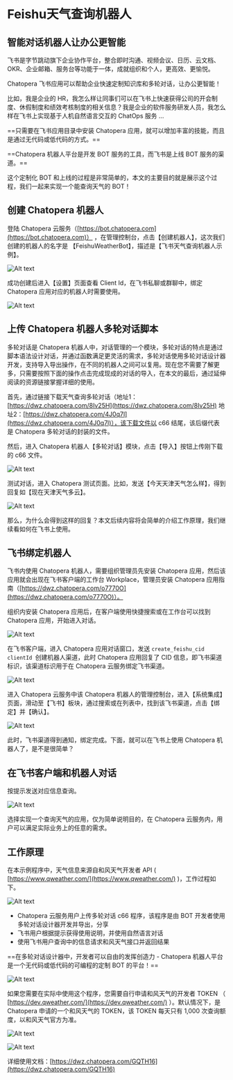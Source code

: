 # Feishu天气查询机器人

## 智能对话机器人让办公更智能

飞书是字节跳动旗下企业协作平台，整合即时沟通、视频会议、日历、云文档、OKR、企业邮箱、服务台等功能于一体，成就组织和个人，更高效、更愉悦。

Chatopera 飞书应用可以帮助企业快速定制知识库和多轮对话，让办公更智能！

比如，我是企业的 HR，我怎么样让同事们可以在飞书上快速获得公司的开会制度、休假制度和绩效考核制度的相关信息？我是企业的软件服务研发人员，我怎么样在飞书上实现基于人机自然语言交互的 ChatOps 服务 ...

==只需要在飞书应用目录中安装 Chatopera 应用，就可以增加丰富的技能，而且是通过无代码或低代码的方式。==

==Chatopera 机器人平台是开发 BOT 服务的工具，而飞书是上线 BOT 服务的渠道。==

这个定制化 BOT 和上线的过程是非常简单的，本文的主要目的就是展示这个过程，我们一起来实现一个能查询天气的 BOT！

## 创建 Chatopera 机器人

登陆 Chatopera 云服务（[https://bot.chatopera.com](https://bot.chatopera.com)） ，在管理控制台，点击【创建机器人】，这次我们创建的机器人的名字是 【FeishuWeatherBot】，描述是【飞书天气查询机器人示例】。

![Alt text](images/screenshot_20240620091344.png)

成功创建后进入【设置】页面查看 Client Id，在飞书私聊或群聊中，绑定 Chatopera 应用对应的机器人时需要使用。


![Alt text](images/screenshot_20240620091358.png)


## 上传 Chatopera 机器人多轮对话脚本

多轮对话是 Chatopera 机器人中，对话管理的一个模块，多轮对话的特点是通过脚本语法设计对话，并通过函数满足更灵活的需求，多轮对话使用多轮对话设计器开发，支持导入导出操作，在不同的机器人之间可以复用。现在您不需要了解更多，只需要按照下面的操作点击完成现成的对话的导入，在本文的最后，通过延伸阅读的资源链接掌握详细的使用。

首先，通过链接下载天气查询多轮对话（地址1：[https://dwz.chatopera.com/8Iv25H](https://dwz.chatopera.com/8Iv25H) 地址2：[https://dwz.chatopera.com/4J0q7l](https://dwz.chatopera.com/4J0q7l)），该下载文件以 c66 结尾，该后缀代表是 Chatopera 多轮对话的封装的文件。

然后，进入 Chatopera 机器人【多轮对话】模块，点击【导入】按钮上传刚下载的 c66 文件。

![Alt text](images/screenshot_20240620091558.png)

测试对话，进入 Chatopera 测试页面。比如，发送【今天天津天气怎么样】，得到回复如【现在天津天气多云】。

![Alt text](images/screenshot_20240620091615.png)

那么，为什么会得到这样的回复？本文后续内容将会简单的介绍工作原理，我们继续看如何在飞书上使用。

## 飞书绑定机器人
飞书内使用 Chatopera 机器人，需要组织管理员先安装 Chatopera 应用，然后该应用就会出现在飞书客户端的工作台 Workplace，管理员安装 Chatopera 应用指南（[https://dwz.chatopera.com/o7770O](https://dwz.chatopera.com/o7770O)）。

组织内安装 Chatopera 应用后，在客户端使用快捷搜索或在工作台可以找到 Chatopera 应用，开始进入对话。

![Alt text](images/screenshot_20240620091629.png)


在飞书客户端，进入 Chatopera 应用对话窗口，发送 ```create_feishu_cid clientId ```创建机器人渠道，此时 Chatopera 应用回复了 CID 信息，即飞书渠道标识，该渠道标识用于在 Chatopera 云服务绑定飞书渠道。

![Alt text](images/screenshot_20240620091642.png)

进入 Chatopera 云服务中该 Chatopera 机器人的管理控制台，进入【系统集成】页面，滑动至【飞书】板块，通过搜索或在列表中，找到该飞书渠道，点击【绑定】并【确认】。

![Alt text](images/screenshot_20240620091705.png)

此时，飞书渠道得到通知，绑定完成。下面，就可以在飞书上使用 Chatopera 机器人了，是不是很简单？

## 在飞书客户端和机器人对话
按提示发送对应信息查询。

![Alt text](images/screenshot_20240620091716.png)

选择实现一个查询天气的应用，仅为简单说明目的，在 Chatopera 云服务内，用户可以满足实际业务上的任意的需求。

## 工作原理

在本示例程序中，天气信息来源自和风天气开发者 API ( [https://www.qweather.com/](https://www.qweather.com/) )，工作过程如下。

![Alt text](images/screenshot_20240620091731.png)

- Chatopera 云服务用户上传多轮对话 c66 程序，该程序是由 BOT 开发者使用多轮对话设计器开发并导出，分享
- 飞书用户根据提示获得使用说明，并使用自然语言对话
- 使用飞书用户查询中的信息请求和风天气接口并返回结果

==在多轮对话设计器中，开发者可以自由的发挥创造力 - Chatopera 机器人平台是一个无代码或低代码的可编程的定制 BOT 的平台！==

![Alt text](images/screenshot_20240620091750.png)

如果您需要在实际中使用这个程序，您需要自行申请和风天气的开发者 TOKEN （ [https://dev.qweather.com/](https://dev.qweather.com/) ）。默认情况下，是 Chatopera 申请的一个和风天气的 TOKEN，该 TOKEN 每天只有 1,000 次查询额度，以和风天气官方为准。


![Alt text](images/screenshot_20240620091811.png)

![Alt text](images/screenshot_20240620091830.png)

详细使用文档：[https://dwz.chatopera.com/GQTH16](https://dwz.chatopera.com/GQTH16)

